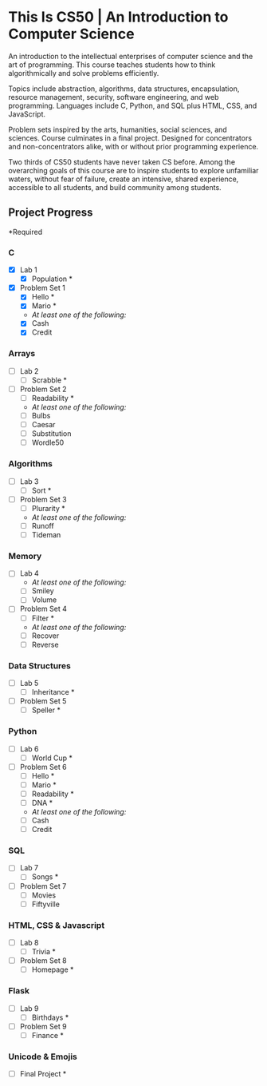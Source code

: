 # This Is CS50 | An Introduction to Computer Science

An introduction to the intellectual enterprises of computer science and the art of programming. This course teaches students how to think algorithmically and solve problems efficiently.

Topics include abstraction, algorithms, data structures, encapsulation, resource management, security, software engineering, and web programming. Languages include C, Python, and SQL plus HTML, CSS, and JavaScript.

Problem sets inspired by the arts, humanities, social sciences, and sciences. Course culminates in a final project. Designed for concentrators and non-concentrators alike, with or without prior programming experience.

Two thirds of CS50 students have never taken CS before. Among the overarching goals of this course are to inspire students to explore unfamiliar waters, without fear of failure, create an intensive, shared experience, accessible to all students, and build community among students.

## Project Progress
*Required

### C
- [x] Lab 1
     - [x] Population *
- [x] Problem Set 1
     - [x] Hello *
     - [x] Mario *
     - *At least one of the following:*
     - [x] Cash
     - [x] Credit
### Arrays
- [ ] Lab 2
     - [ ] Scrabble *
- [ ] Problem Set 2
     - [ ] Readability *
     - *At least one of the following:*
     - [ ] Bulbs
     - [ ] Caesar
     - [ ] Substitution
     - [ ] Wordle50
### Algorithms
- [ ] Lab 3
     - [ ] Sort *
- [ ] Problem Set 3
     - [ ] Plurarity *
     - *At least one of the following:*
     - [ ] Runoff
     - [ ] Tideman
### Memory
- [ ] Lab 4
     - *At least one of the following:*
     - [ ] Smiley
     - [ ] Volume
- [ ] Problem Set 4
     - [ ] Filter *
     - *At least one of the following:*
     - [ ] Recover
     - [ ] Reverse
### Data Structures
- [ ] Lab 5
     - [ ] Inheritance *
- [ ] Problem Set 5
     - [ ] Speller *
### Python
- [ ] Lab 6
     - [ ] World Cup *
- [ ] Problem Set 6
     - [ ] Hello *
     - [ ] Mario *
     - [ ] Readability *
     - [ ] DNA *
     - *At least one of the following:*
     - [ ] Cash
     - [ ] Credit
### SQL
- [ ] Lab 7
     - [ ] Songs *
- [ ] Problem Set 7
     - [ ] Movies
     - [ ] Fiftyville
### HTML, CSS & Javascript
- [ ] Lab 8
     - [ ] Trivia *
- [ ] Problem Set 8
     - [ ] Homepage *
### Flask
- [ ] Lab 9
     - [ ] Birthdays *
- [ ] Problem Set 9
     - [ ] Finance *
### Unicode & Emojis
- [ ] Final Project *
